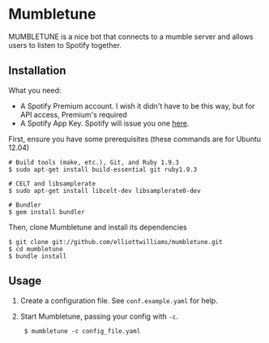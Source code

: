 # Mumbletune

MUMBLETUNE is a nice bot that connects to a mumble server and allows users to listen to Spotify together.

## Installation

What you need:
- A Spotify Premium account. I wish it didn't have to be this way, but for API access, Premium's required
- A Spotify App Key. Spotify will issue you one [here][1]. 

First, ensure you have some prerequisites (these commands are for Ubuntu 12.04)

    # Build tools (make, etc.), Git, and Ruby 1.9.3
    $ sudo apt-get install build-essential git ruby1.9.3
    
    # CELT and libsamplerate
    $ sudo apt-get install libcelt-dev libsamplerate0-dev
    
    # Bundler
    $ gem install bundler

Then, clone Mumbletune and install its dependencies

    $ git clone git://github.com/elliottwilliams/mumbletune.git
    $ cd mumbletune
    $ bundle install

## Usage

1. Create a configuration file. See `conf.example.yaml` for help.
2. Start Mumbletune, passing your config with `-c`.

		$ mumbletune -c config_file.yaml

[1]: https://developer.spotify.com/technologies/libspotify/keys/
